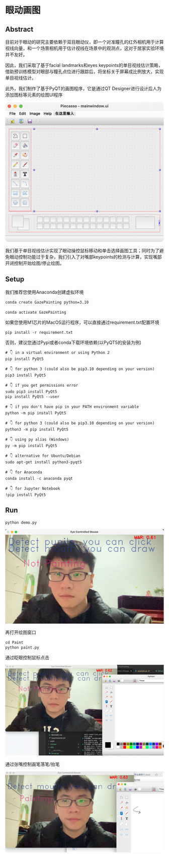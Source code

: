 # 眼动画图

## Abstract

目前对于眼动的研究主要依赖于双目眼动仪，即一个对准瞳孔的红外相机用于计算视线向量，和一个场景相机用于估计视线在场景中的观测点，这对于居家实验环境并不友好。

因此，我们采取了基于facial landmarks和eyes keypoints的单目视线估计策略，借助预训练模型对眼部与瞳孔点位进行跟踪后，将坐标关于屏幕成比例放大，实现单目视线估计。

此外，我们制作了基于PyQT的画图程序，它是通过QT Designer进行设计后人为添加图标等元素的绘图UI程序

![](./Readme_img/PaintUI.png)

我们基于单目视线估计实现了眼动操控鼠标移动和单击选择画图工具；同时为了避免眼动控制功能过于复杂，我们引入了对嘴部keypoints的检测与计算，实现嘴部开闭控制开始绘图/停止绘图。

## Setup

我们推荐您使用Anaconda创建虚拟环境

```shell script
conda create GazePainting python=3.10

conda activate GazePainting
```

如果您使用M1芯片的MacOS运行程序，可以直接通过requirement.txt配置环境

```shell script
pip install -r requirement.txt
```

否则，建议您通过Pypi或者conda下载环境依赖(以PyQT5的安装为例)

```shell script
# 👇️ in a virtual environment or using Python 2
pip install PyQt5

# 👇️ for python 3 (could also be pip3.10 depending on your version)
pip3 install PyQt5

# 👇️ if you get permissions error
sudo pip3 install PyQt5
pip install PyQt5 --user

# 👇️ if you don't have pip in your PATH environment variable
python -m pip install PyQt5

# 👇️ for python 3 (could also be pip3.10 depending on your version)
python3 -m pip install PyQt5

# 👇️ using py alias (Windows)
py -m pip install PyQt5

# 👇️ alternative for Ubuntu/Debian
sudo apt-get install python3-pyqt5

# 👇️ for Anaconda
conda install -c anaconda pyqt

# 👇️ for Jupyter Notebook
!pip install PyQt5

```

## Run

```shell script
python demo.py
```

![](./Readme_img/Tracking_basic.png)

再打开绘图窗口

```shell script
cd Paint
python paint.py
```

通过眨眼控制鼠标点击

![](./Readme_img/Tracking_click.png)

通过张嘴控制画笔落笔/抬笔

![](./Readme_img/Tracking_paint.png)